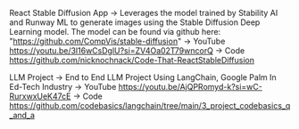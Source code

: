 React Stable Diffusion App
-> Leverages the model trained by Stability AI and Runway ML to generate images using the Stable Diffusion Deep Learning model. The model can be found via github here: "https://github.com/CompVis/stable-diffusion"
-> YouTube https://youtu.be/3l16wCsDglU?si=ZV4Oa02T79wncorQ
-> Code https://github.com/nicknochnack/Code-That-ReactStableDiffusion

LLM Project
-> End to End LLM Project Using LangChain, Google Palm In Ed-Tech Industry
-> YouTube https://youtu.be/AjQPRomyd-k?si=wC-RurxwxUeK47cE
-> Code https://github.com/codebasics/langchain/tree/main/3_project_codebasics_q_and_a
